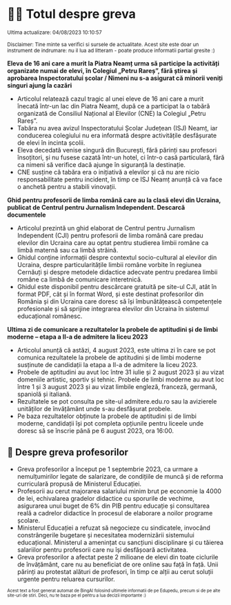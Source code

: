 # 👩‍🏫 Totul despre greva
<sub>Ultima actualizare: 04/08/2023 10:10:57</sub>

<sub>Disclaimer: Tine minte sa verifici si sursele de actualitate. Acest site este doar un instrument de indrumare: nu il lua ad litteram - poate produce informatii partial gresite :)</sub>

**Eleva de 16 ani care a murit la Piatra Neamț urma să participe la activități organizate numai de elevi, în Colegiul „Petru Rareș”, fără știrea și aprobarea Inspectoratului școlar / Nimeni nu s-a asigurat că minorii veniți singuri ajung la cazări**

- Articolul relatează cazul tragic al unei eleve de 16 ani care a murit înecată într-un lac din Piatra Neamț, după ce a participat la o tabără organizată de Consiliul Național al Elevilor (CNE) la Colegiul „Petru Rareș”.
- Tabăra nu avea avizul Inspectoratului Școlar Județean (ISJ) Neamț, iar conducerea colegiului nu era informată despre activitățile desfășurate de elevi în incinta școlii.
- Eleva decedată venise singură din București, fără părinți sau profesori însoțitori, și nu fusese cazată într-un hotel, ci într-o casă particulară, fără ca nimeni să verifice dacă ajunge în siguranță la destinație.
- CNE susține că tabăra era o inițiativă a elevilor și că nu are nicio responsabilitate pentru incident, în timp ce ISJ Neamț anunță că va face o anchetă pentru a stabili vinovații.

**Ghid pentru profesorii de limba română care au la clasă elevi din Ucraina, publicat de Centrul pentru Jurnalism Independent. Descarcă documentele**

- Articolul prezintă un ghid elaborat de Centrul pentru Jurnalism Independent (CJI) pentru profesorii de limba română care predau elevilor din Ucraina care au optat pentru studierea limbii române ca limbă maternă sau ca limbă străină.
- Ghidul conține informații despre contextul socio-cultural al elevilor din Ucraina, despre particularitățile limbii române vorbite în regiunea Cernăuți și despre metodele didactice adecvate pentru predarea limbii române ca limbă de comunicare interetnică.
- Ghidul este disponibil pentru descărcare gratuită pe site-ul CJI, atât în format PDF, cât și în format Word, și este destinat profesorilor din România și din Ucraina care doresc să își îmbunătățească competențele profesionale și să sprijine integrarea elevilor din Ucraina în sistemul educațional românesc.

**Ultima zi de comunicare a rezultatelor la probele de aptitudini și de limbi moderne – etapa a II-a de admitere la liceu 2023**

- Articolul anunță că astăzi, 4 august 2023, este ultima zi în care se pot comunica rezultatele la probele de aptitudini și de limbi moderne susținute de candidații la etapa a II-a de admitere la liceu 2023.
- Probele de aptitudini au avut loc între 31 iulie și 2 august 2023 și au vizat domeniile artistic, sportiv și tehnic. Probele de limbi moderne au avut loc între 1 și 3 august 2023 și au vizat limbile engleză, franceză, germană, spaniolă și italiană.
- Rezultatele se pot consulta pe site-ul admitere.edu.ro sau la avizierele unităților de învățământ unde s-au desfășurat probele.
- Pe baza rezultatelor obținute la probele de aptitudini și de limbi moderne, candidații își pot completa opțiunile pentru liceele unde doresc să se înscrie până pe 6 august 2023, ora 16:00.

## 🏫 Despre greva profesorilor

- Greva profesorilor a început pe 1 septembrie 2023, ca urmare a nemulțumirilor legate de salarizare, de condițiile de muncă și de reforma curriculară propusă de Ministerul Educației.
- Profesorii au cerut majorarea salariului minim brut pe economie la 4000 de lei, echivalarea gradelor didactice cu sporurile de vechime, asigurarea unui buget de 6% din PIB pentru educație și consultarea reală a cadrelor didactice în procesul de elaborare a noilor programe școlare.
- Ministerul Educației a refuzat să negocieze cu sindicatele, invocând constrângerile bugetare și necesitatea modernizării sistemului educațional. Ministerul a amenințat cu sancțiuni disciplinare și cu tăierea salariilor pentru profesorii care nu își desfășoară activitatea.
- Greva profesorilor a afectat peste 2 milioane de elevi din toate ciclurile de învățământ, care nu au beneficiat de ore online sau față în față. Unii părinți au protestat alături de profesori, în timp ce alții au cerut soluții urgente pentru reluarea cursurilor.


<sub><sub>Acest text a fost generat automat de BingAI folosind ultimele informatii de pe Edupedu, precum si de pe alte site-uri de stiri. Deci, nu te baza pe el pentru a lua decizii importante :)</sub></sub>